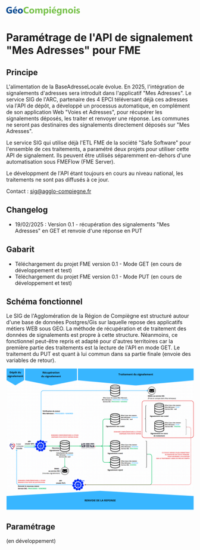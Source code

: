 ![picto](https://github.com/sigagglocompiegne/orga_gest_igeo/blob/master/doc/img/geocompiegnois_2020_reduit_v2.png)

# Paramétrage de l'API de signalement "Mes Adresses" pour FME #

## Principe

L'alimentation de la BaseAdresseLocale évolue. En 2025, l'intégration de signalements d'adresses sera introduit dans l'applicatif "Mes Adresses". Le service SIG de l'ARC, partenaire des 4 EPCI téléversant déjà ces adresses via l'API de dépôt, a développé un processus automatique, en complément de son application Web "Voies et Adresses", pour récupérer les signalements déposés, les traiter et renvoyer une réponse. Les communes ne seront pas destinaires des signalements directement déposés sur "Mes Adresses".

Le service SIG qui utilise déjà l'ETL FME de la société "Safe Software" pour l'ensemble de ces traitements, a paramétré deux projets pour utiliser cette API de signalement. Ils peuvent être utilisés séparemment en-dehors d'une automatisation sous FMEFlow (FME Server).

Le développment de l'API étant toujours en cours au niveau national, les traitements ne sont pas diffusés à ce jour.

Contact : sig@agglo-compiegne.fr

## Changelog

 * 19/02/2025 : Version 0.1 - récupération des signalements "Mes Adresses" en GET et renvoie d'une réponse en PUT
 
## Gabarit

- Téléchargement du projet FME version 0.1 - Mode GET (en cours de développement et test)
- Téléchargement du projet FME version 0.1 - Mode PUT (en cours de développement et test)

## Schéma fonctionnel

Le SIG de l'Agglomération de la Région de Compiègne est structuré autour d'une base de données Postgres/Gis sur laquelle repose des applicatifs métiers WEB sous GEO. La méthode de récupération et de traitement des données de signalements est propre à cette structure. Néanmoins, ce fonctionnel peut-être repris et adapté pour d'autres territoires car la première partie des traitements est la lecture de l'API en mode GET. Le traitement du PUT est quant à lui commun dans sa partie finale (envoie des variables de retour).

![schema](img/schema_fonctionnel_api_sign.png)

## Paramétrage

(en développement)
